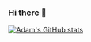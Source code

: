 ### Hi there 👋
[![Adam's GitHub stats](https://github-readme-stats.vercel.app/api?username=piotrowskiadam&show_icons=true&theme=dracula)](https://github.com/anuraghazra/github-readme-stats)
<!--
**piotrowskiadam/piotrowskiadam** is a ✨ _special_ ✨ repository because its `README.md` (this file) appears on your GitHub profile.

Here are some ideas to get you started:

- 🔭 I’m currently working on ...
- 🌱 I’m currently learning ...
- 👯 I’m looking to collaborate on ...
- 🤔 I’m looking for help with ...
- 💬 Ask me about ...
- 📫 How to reach me: ...
- 😄 Pronouns: ...
- ⚡ Fun fact: ...
-->
